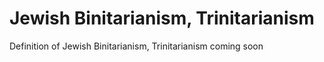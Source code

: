 # Jewish Binitarianism, Trinitarianism
Definition of Jewish Binitarianism, Trinitarianism coming soon
